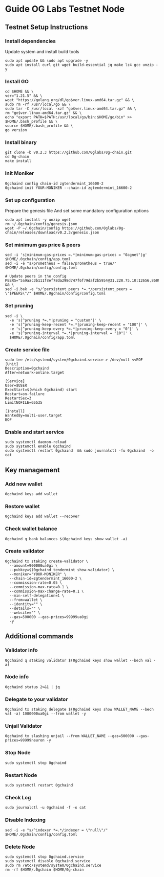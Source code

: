 # Guide OG Labs Testnet Node

## Testnet Setup Instructions

### Install dependencies

Update system and install build tools
```
sudo apt update && sudo apt upgrade -y
sudo apt install curl git wget build-essential jq make lz4 gcc unzip -y
```

### Install GO
```
cd $HOME && \
ver="1.21.5" && \
wget "https://golang.org/dl/go$ver.linux-amd64.tar.gz" && \
sudo rm -rf /usr/local/go && \
sudo tar -C /usr/local -xzf "go$ver.linux-amd64.tar.gz" && \
rm "go$ver.linux-amd64.tar.gz" && \
echo "export PATH=$PATH:/usr/local/go/bin:$HOME/go/bin" >> $HOME/.bash_profile && \
source $HOME/.bash_profile && \
go version
```

### Install binary
```
git clone -b v0.2.3 https://github.com/0glabs/0g-chain.git
cd 0g-chain
make install
```

### Init Moniker
```
0gchaind config chain-id zgtendermint_16600-2
0gchaind init YOUR-MONIKER --chain-id zgtendermint_16600-2
```

### Set up configuration
Prepare the genesis file And set some mandatory configuration options
```
sudo apt install -y unzip wget
rm ~/.0gchain/config/genesis.json
wget -P ~/.0gchain/config https://github.com/0glabs/0g-chain/releases/download/v0.2.3/genesis.json
```

### Set minimum gas price & peers
```
sed -i 's|minimum-gas-prices =.*|minimum-gas-prices = "0agnet"|g' $HOME/.0gchain/config/app.toml
sed -i -e "s/prometheus = false/prometheus = true/" $HOME/.0gchain/config/config.toml
```
```
# Update peers in the config
PEERS="5a9aac3b111f8ef78da298d747f6f79daf2b5954@31.220.75.10:12656,8609834e666efda4caf41f3f2fa293d1df39a495@38.242.240.234:12656,cadf176a1a7cc769cb2e614728c5455bbc4c9be1@158.220.125.5:12656,c311c0e00ba7a8d998a57cbdb77c769279e5d79b@161.97.152.80:56656,df4cc52fa0fcdd5db541a28e4b5a9c6ce1076ade@37.60.246.110:13456,6e044d233c4abb2cc970c8fc2e968273c38a874e@167.86.116.237:12656,0dade47457780be569d7e5be9eedcf6731ed2d18@5.189.133.249:12656,87050b88e0dff2df18caff484e01c32d9f6e6a49@185.209.223.108:12656,d7921529d985b18096ea5cc5d023806af91fd51e@157.90.128.250:58656,55982724a7a30944215ad45924071f1efc1eef4a@116.202.174.53:26856,5ba403bf2183ffbc2aea2508af82041ad69cb883@195.201.242.245:12656,9d06dc7b225e7c32146896d5fec3d91ffe1c5395@94.130.137.49:26656,6a07fd41680eacfd29b63c7ce07a0f20af18bfa8@193.233.75.244:26656,3b3ddcd4de429456177b29e5ca0febe4f4c21989@75.119.139.198:26656,4577c3d8be80ca946da72f138f0c7d1d311f9be6@31.220.73.247:26656" && \
sed -i.bak -e "s/^persistent_peers *=.*/persistent_peers = \"$PEERS\"/" $HOME/.0gchain/config/config.toml
```

### Set pruning
```
sed -i \
  -e 's|^pruning *=.*|pruning = "custom"|' \
  -e 's|^pruning-keep-recent *=.*|pruning-keep-recent = "100"|' \
  -e 's|^pruning-keep-every *=.*|pruning-keep-every = "0"|' \
  -e 's|^pruning-interval *=.*|pruning-interval = "10"|' \
  $HOME/.0gchain/config/app.toml
```

### Create service file
```
sudo tee /etc/systemd/system/0gchaind.service > /dev/null <<EOF
[Unit]
Description=0gchaind
After=network-online.target

[Service]
User=$USER
ExecStart=$(which 0gchaind) start
Restart=on-failure
RestartSec=3
LimitNOFILE=65535

[Install]
WantedBy=multi-user.target
EOF
```

### Enable and start service
```
sudo systemctl daemon-reload
sudo systemctl enable 0gchaind  
sudo systemctl restart 0gchaind  && sudo journalctl -fu 0gchaind  -o cat
```

## Key management

### Add new wallet
```
0gchaind keys add wallet
```

### Restore wallet
```
0gchaind keys add wallet --recover
```

### Check wallet balance 
```
0gchaind q bank balances $(0gchaind keys show wallet -a)
```

### Create validator
```
0gchaind tx staking create-validator \
  --amount=900000ua0gi \
  --pubkey=$(0gchaind tendermint show-validator) \
  --moniker="YOUR-MONIKER" \
  --chain-id=zgtendermint_16600-2 \
  --commission-rate=0.05 \
  --commission-max-rate=0.1 \
  --commission-max-change-rate=0.1 \
  --min-self-delegation=1 \
  --from=wallet \
  --identity="" \
  --details="" \
  --website="" \
  --gas=500000 --gas-prices=99999ua0gi
  -y
```

## Additional commands

### Validator info
```
0gchaind q staking validator $(0gchaind keys show wallet --bech val -a)
```

### Node info
```
0gchaind status 2>&1 | jq
```

### Delegate to your validator
```
0gchaind tx staking delegate $(0gchaind keys show WALLET_NAME --bech val -a) 1000000ua0gi --from wallet -y
```

### Unjail Validator 
```
0gchaind tx slashing unjail --from WALLET_NAME --gas=500000 --gas-prices=99999neuron -y
```

### Stop Node
```
sudo systemctl stop 0gchaind
```

### Restart Node
```
sudo systemctl restart 0gchaind
```

### Check Log
```
sudo journalctl -u 0gchaind -f -o cat
```

### Disable Indexing
```
sed -i -e "s/^indexer *=.*/indexer = \"null\"/" $HOME/.0gchain/config/config.toml
```

### Delete Node
```
sudo systemctl stop 0gchaind.service
sudo systemctl disable 0gchaind.service
sudo rm /etc/systemd/system/0gchaind.service
rm -rf $HOME/.0gchain $HOME/0g-chain
```
